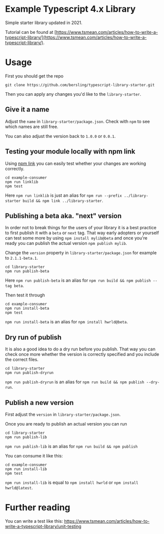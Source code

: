 # Example Typescript 4.x Library

Simple starter library updated in 2021.

Tutorial can be found at
[https://www.tsmean.com/articles/how-to-write-a-typescript-library/](https://www.tsmean.com/articles/how-to-write-a-typescript-library/).

# Usage

First you should get the repo
```
git clone https://github.com/bersling/typescript-library-starter.git
```

Then you can apply any changes you'd like to the `library-starter`.

## Give it a name

Adjust the `name` in `library-starter/package.json`. Check with `npm` to see which names are still free.

You can also adjust the version back to `1.0.0` or `0.0.1`.

## Testing your module locally with npm link

Using [npm link](https://www.tsmean.com/articles/how-to-write-a-typescript-library/local-consumer) you can easily test whether your changes are working correctly.

```
cd example-consumer
npm run linklib
npm test
```

Here `npm run linklib` is just an alias for `npm run --prefix ../library-starter build && npm link ../library-starter`.

## Publishing a beta aka. "next" version

In order not to break things for the users of your library it is a best practice to first publish it with a `beta` or `next` tag. That way early adopters or yourself can test some more by using `npm install mylib@beta` and once you're ready you can publish the actual version `npm publish mylib`.

Change the `version` property in `library-starter/package.json` for example to `2.1.1-beta.1`.

```
cd library-starter
npm run publish-beta
```

Here `npm run publish-beta` is an alias for `npm run build && npm publish --tag beta`.

Then test it through

```
cd example-consumer
npm run install-beta
npm test
```

`npm run install-beta` is an alias for `npm install hwrld@beta`.

## Dry run of publish

It is also a good idea to do a dry run before you publish. That way you can check once more whether the version is correctly specified and you include the correct files.

```
cd library-starter
npm run publish-dryrun
```

`npm run publish-dryrun` is an alias for `npm run build && npm publish --dry-run`.

## Publish a new version

First adjust the `version` in `library-starter/package.json`.

Once you are ready to publish an actual version you can run

```
cd library-starter
npm run publish-lib
```

`npm run publish-lib` is an alias for `npm run build && npm publish`

You can consume it like this:
```
cd example-consumer
npm run install-lib
npm test
```

`npm run install-lib` is equal to `npm install hwrld` or `npm install hwrld@latest`.

# Further reading

You can write a test like this:
https://www.tsmean.com/articles/how-to-write-a-typescript-library/unit-testing
